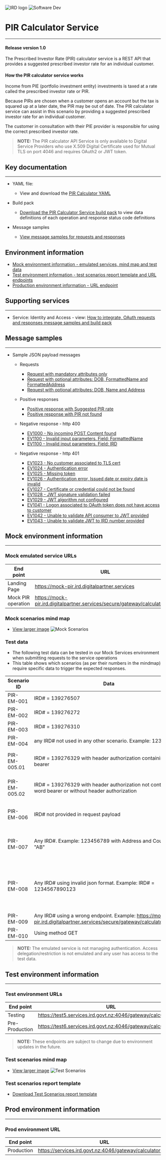![IRD logo](../Images/IRlogo.gif)
![Software Dev](../Images/SoftwareDev.png)

# PIR Calculator Service
---
#### Release version 1.0

The Prescribed Investor Rate (PIR) calculator service is a REST API that provides a suggested prescribed investor rate for an individual customer.

#### How the PIR calculator service works
Income from PIE (portfolio investment entity) investments is taxed at a rate called the prescribed investor rate or PIR.

Because PIRs are chosen when a customer opens an account but the tax is squared up at a later date, the PIR may be out of date. The PIR calculator service can assist in this scenario by providing a suggested prescribed investor rate for an individual customer.

The customer in consultation with their PIE provider is responsible for using the correct prescribed investor rate.

>**NOTE:** The PIR calculator API Service is only available to Digital Service Providers who use X.509 Digital Certificate used for Mutual TLS on port 4046 and requires OAuth2 or JWT token.

## Key documentation
---
- YAML file:
	- View and download the [PIR Calculator YAML](PIR%20Calculator%202020-04-08.yaml)

- Build pack 
	- [Download the PIR Calculator Service build pack](Build%20pack%20-%20Prescribed%20Investor%20Rate%20Service.pdf) to view data definitions of each operation and response status code definitions
	
- Message samples
	* [View message samples for requests and responses](#MessageSamples)

## Environment information
- [Mock environment information - emulated services, mind map and test data](#MockEnvironmentInformation)
- [Test environment information - test scenarios report template and URL endpoints](#TestEnvironmentInformation)
- [Production environment information - URL endpoint](#ProdEnvironmentInformation)

## Supporting services
---
- Service: Identity and Access - view: [How to integrate, OAuth requests and responses message samples and build pack](https://github.com/InlandRevenue/Gateway_Services-Access/tree/master/Identity%20and%20Access)

<a name="MessageSamples"></a>
## Message samples
---
* Sample JSON payload messages
	* Requests
	    * [Request with mandatory attributes only](sample%20messages/request_with_mandatory_attributes.json)
	    * [Request with optional attributes: DOB, FormattedName and FormattedAddress](sample%20messages/request_with_optional_attributes_1.json)
	    * [Request with optional attributes: DOB, Name and Address](sample%20messages/request_with_optional_attributes_2.json)
	    
	* Positive responses
	    * [Positive response with Suggested PIR rate](sample%20messages/response_with_SuggestedPirRate.json)
	    * [Positive response with PIR not found](sample%20messages/response_with_PirRateNotFound.json)
	  
	* Negative response - http 400
	    * [EV1000 - No incoming POST Content found](sample%20messages/response_EV1000_NoIncomingPost.json)
	    * [EV1100 - Invalid input parameters. Field: FormattedName](sample%20messages/response_EV1100_InvalidInputParametersFormattedName.json)
	    * [EV1100 - Invalid input parameters. Field: IRD](sample%20messages/response_EV1100_InvalidInputParametersIRD.json)

	* Negative response - http 401
	    * [EV1023 - No customer associated to TLS cert](sample%20messages/response_EV1023_NoCustomerAssoicatedToTLSCert.json)
	    * [EV1024 - Authentication error](sample%20messages/response_EV1024_AuthenticationError.json)
	    * [EV1025 - Missing token](sample%20messages/response_EV1025_MissingToken.json)
	    * [EV1026 - Authentication error, Issued date or expiry date is invalid](sample%20messages/response_EV1026_AuthenticationErrorInvalidDate.json)
	    * [EV1027 - Certificate or credential could not be found](sample%20messages/response_EV1027_CredentialNotFound.json)
	    * [EV1028 - JWT signature validation failed](sample%20messages/response_EV1028_JWTSignatureFailed.json)
	    * [EV1029 - JWT algorithm not configured](sample%20messages/response_EV1029_JWTAlgorithmNotConfigured.json)
	    * [EV1041 - Logon associated to OAuth token does not have access to customer](sample%20messages/response_EV1041_LogonOauthTokenDoesNotHaveAccess.json)
	    * [EV1042 - Unable to validate API consumer to JWT provided](sample%20messages/response_EV1042_UnableToValidateConsumerToJWT.json)
 	    * [EV1043 - Unable to validate JWT to IRD number provided](sample%20messages/response_EV1043_UnableToValidateJWTToMember.json)
   
   
<a name="MockEnvironmentInformation"></a>   
## Mock environment information
---
### Mock emulated service URLs
| End point|  URL|
|--|--|
| Landing Page| https://mock-pir.ird.digitalpartner.services |
| Mock PIR operation | https://mock-pir.ird.digitalpartner.services/secure/gateway/calculators/pir |

### Mock scenarios mind map

- [View larger image](images/PIR%20Calculator%20API%20Mock%20Service%20Mindmap.png)
![Mock Scenarios](images/PIR%20Calculator%20API%20Mock%20Service%20Mindmap.png)

### Test data

- The following test data can be tested in our Mock Services environment when submitting requests to the service operations
- This table shows which scenarios (as per their numbers in the mindmap) require specific data to trigger the expected responses.

Scenario ID | Data | Http status | Response 
--- | --- | --- | ---
PIR-EM-001 | IRD# = 139276507 | 200 | Suggested PIR 28%
PIR-EM-002 | IRD# = 139276272 | 200 | Suggested PIR 17.5%
PIR-EM-003 | IRD# = 139276310 | 200 | Suggested PIR 10.5%
PIR-EM-004 | any IRD# not used in any other scenario. Example: 123987654 | 200 | PIR not found
PIR-EM-005.01 | IRD# = 139276329 with header authorization containing word bearer | 401 | EV1041 - Logon does not have access
PIR-EM-005.02 | IRD# = 139276329 with header authorization not containing word bearer or without header authorization | 401 | EV1043 - Unable to validate JWT token
PIR-EM-006 | IRD# not provided in request payload | 400 | EV1100 - Invalid Input parameters. Field IRD
PIR-EM-007 | Any IRD#. Example: 123456789 with Address and Country = "AB" | 400 | EV1100 - Invalid Input parameters. Field Country
PIR-EM-008 | Any IRD# using invalid json format. Example: IRD# = 1234567890123 | 400 | EV1100 - Invalid Input parameters... (end of error message can vary according to json format)
PIR-EM-009 | Any IRD# using a wrong endpoint. Example: https://mock-pir.ird.digitalpartner.services/secure/gateway/calculators/wrong | 404 | Not found
PIR-EM-010 | Using method GET | 405 | Method Not Allowed

>**NOTE:** The emulated service is not managing authentication. Access delegation/restriction is not emulated and any user has access to the test data.

<a name="TestEnvironmentInformation"></a>  
## Test environment information
---
### Test environment URLs
| End point|  URL|
|--|--|
| Testing | https://test5.services.ird.govt.nz:4046/gateway/calculators/pir |    
| Pre-Production | https://test6.services.ird.govt.nz:4046/gateway/calculators/pir | 

>**NOTE:** These endpoints are subject to change due to environment updates in the future. 

### Test scenarios mind map

- [View larger image](images/PIR%20Calculator%20API%20Onboarding%20scenarios%20Mindmap.png)
![Test Scenarios](images/PIR%20Calculator%20API%20Onboarding%20scenarios%20Mindmap.png)

### Test scenarios report template

- [Download Test Scenarios report template](PIR%20Calculator%20Service%20-%20Test%20Report%20Template.docx)

<a name="ProdEnvironmentInformation"></a>  
## Prod environment information
---
### Prod environment URL
| End point|  URL|
|--|--|
| Production | https://services.ird.govt.nz:4046/gateway/calculators/pir |

